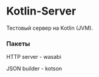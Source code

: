 # Kotlin-Server
Тестовый сервер на Kotlin (JVM).

### Пакеты
HTTP server - wasabi

JSON builder - kotson
